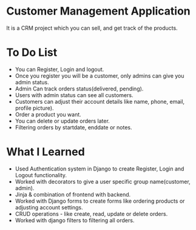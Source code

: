 # Customer Management Application
It is a CRM  project which you can sell, and get track of the products.

# To Do List
* You can Register, Login and logout.
* Once you register you will be a customer, only admins can give you admin status.
* Admin Can track orders status(delivered, pending).
* Users with admin status can see all customers.
* Customers can adjust their account details like name, phone, email, profile picture).
* Order a product you want.
* You can delete or update orders later.
* Filtering orders by startdate, enddate or notes.

# What I Learned

* Used Authentication system in Django to create Register, Login and Logout functionality.
* Worked with decorators to give a user specific group name(customer, admin).
* Jinja & combination of frontend with backend.
* Worked with Django forms to create forms like ordering products or adjusting account settings.
* CRUD operations - like create, read, update or delete orders.
* Worked with django filters to filtering all orders.
